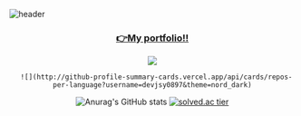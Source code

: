 ![header](https://capsule-render.vercel.app/api?type=waving&color=timeGradient&text=Welcome%20to%20my%20GitHub%20👋&animation=twinkling&fontSize=35&height=250)
<div align="center">
      
### <a href="https://devjsy0897.github.io/devjsy0897/keyboardEvent.html" target="_blank">👉My portfolio!!</a>      
      
![](https://github-profile-summary-cards.vercel.app/api/cards/profile-details?username=devjsy0897&theme=nord_dark)  
      
      ![](http://github-profile-summary-cards.vercel.app/api/cards/repos-per-language?username=devjsy0897&theme=nord_dark)
 <!-- 
<img src="https://img.shields.io/badge/문자-색코드?style=flat-square&logo=이미지 이름&logoColor=white"/>      
<img src="https://img.shields.io/badge/-brightgreen-brightgreen"/>

<img alt="Html" src ="https://img.shields.io/badge/HTML5-E34F26.svg?&style=for-the-badge&logo=HTML5&logoColor=white"/> 
<img alt="Css" src ="https://img.shields.io/badge/CSS3-1572B6.svg?&style=for-the-badge&logo=CSS3&logoColor=white"/> 
<img alt="JavaScript" src ="https://img.shields.io/badge/JavaScriipt-F7DF1E.svg?&style=for-the-badge&logo=JavaScript&logoColor=black"/>
  
### <a href="https://devjsy0897.github.io/devjsy0897/keyboardEvent.html" target="_blank">👉 My Portfolio </a> -->
<!-- https://jungle.krafton.com/ 이거 참고 -->     


![Anurag's GitHub stats](https://github-readme-stats.vercel.app/api?username=devjsy0897&theme=dark&show_icons=true) 
[![solved.ac tier](http://mazassumnida.wtf/api/generate_badge?boj=devjsy0897)](https://solved.ac/devjsy0897) 



 
 </div>
